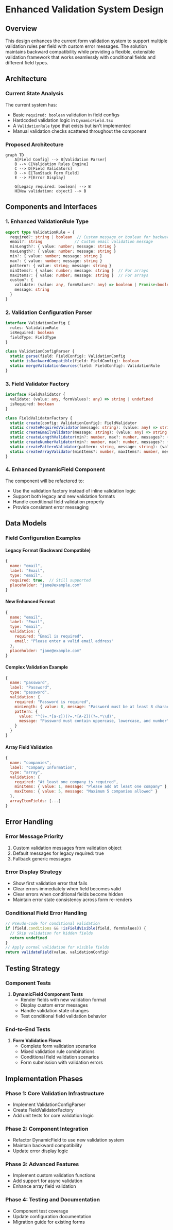 # Enhanced Validation System Design

## Overview

This design enhances the current form validation system to support multiple validation rules per field with custom error messages. The solution maintains backward compatibility while providing a flexible, extensible validation framework that works seamlessly with conditional fields and different field types.

## Architecture

### Current State Analysis

The current system has:
- Basic `required: boolean` validation in field configs
- Hardcoded validation logic in `DynamicField.tsx`
- A `ValidationRule` type that exists but isn't implemented
- Manual validation checks scattered throughout the component

### Proposed Architecture

```mermaid
graph TD
    A[Field Config] --> B[Validation Parser]
    B --> C[Validation Rules Engine]
    C --> D[Field Validators]
    D --> E[TanStack Form Field]
    E --> F[Error Display]
    
    G[Legacy required: boolean] --> B
    H[New validation: object] --> B
```

## Components and Interfaces

### 1. Enhanced ValidationRule Type

```typescript
export type ValidationRule = {
  required?: string | boolean  // Custom message or boolean for backward compatibility
  email?: string              // Custom email validation message
  minLength?: { value: number; message: string }
  maxLength?: { value: number; message: string }
  min?: { value: number; message: string }
  max?: { value: number; message: string }
  pattern?: { value: string; message: string }
  minItems?: { value: number; message: string }  // For arrays
  maxItems?: { value: number; message: string }  // For arrays
  custom?: {
    validate: (value: any, formValues?: any) => boolean | Promise<boolean>
    message: string
  }
}
```

### 2. Validation Configuration Parser

```typescript
interface ValidationConfig {
  rules: ValidationRule
  isRequired: boolean
  fieldType: FieldType
}

class ValidationConfigParser {
  static parse(field: FieldConfig): ValidationConfig
  static isBackwardCompatible(field: FieldConfig): boolean
  static mergeValidationSources(field: FieldConfig): ValidationRule
}
```

### 3. Field Validator Factory

```typescript
interface FieldValidator {
  validate: (value: any, formValues?: any) => string | undefined
  isRequired: boolean
}

class FieldValidatorFactory {
  static create(config: ValidationConfig): FieldValidator
  static createRequiredValidator(message: string): (value: any) => string | undefined
  static createEmailValidator(message: string): (value: any) => string | undefined
  static createLengthValidator(min?: number, max?: number, messages?: {min?: string, max?: string}): (value: any) => string | undefined
  static createNumberValidator(min?: number, max?: number, messages?: {min?: string, max?: string}): (value: any) => string | undefined
  static createPatternValidator(pattern: string, message: string): (value: any) => string | undefined
  static createArrayValidator(minItems?: number, maxItems?: number, messages?: {min?: string, max?: string}): (value: any) => string | undefined
}
```

### 4. Enhanced DynamicField Component

The component will be refactored to:
- Use the validation factory instead of inline validation logic
- Support both legacy and new validation formats
- Handle conditional field validation properly
- Provide consistent error messaging

## Data Models

### Field Configuration Examples

#### Legacy Format (Backward Compatible)
```javascript
{
  name: "email",
  label: "Email",
  type: "email",
  required: true,  // Still supported
  placeholder: "jane@example.com"
}
```

#### New Enhanced Format
```javascript
{
  name: "email",
  label: "Email", 
  type: "email",
  validation: {
    required: "Email is required",
    email: "Please enter a valid email address"
  },
  placeholder: "jane@example.com"
}
```

#### Complex Validation Example
```javascript
{
  name: "password",
  label: "Password",
  type: "password",
  validation: {
    required: "Password is required",
    minLength: { value: 8, message: "Password must be at least 8 characters" },
    pattern: { 
      value: "^(?=.*[a-z])(?=.*[A-Z])(?=.*\\d)", 
      message: "Password must contain uppercase, lowercase, and number" 
    }
  }
}
```

#### Array Field Validation
```javascript
{
  name: "companies",
  label: "Company Information",
  type: "array",
  validation: {
    required: "At least one company is required",
    minItems: { value: 1, message: "Please add at least one company" },
    maxItems: { value: 5, message: "Maximum 5 companies allowed" }
  },
  arrayItemFields: [...]
}
```

## Error Handling

### Error Message Priority
1. Custom validation messages from validation object
2. Default messages for legacy required: true
3. Fallback generic messages

### Error Display Strategy
- Show first validation error that fails
- Clear errors immediately when field becomes valid
- Clear errors when conditional fields become hidden
- Maintain error state consistency across form re-renders

### Conditional Field Error Handling
```typescript
// Pseudo-code for conditional validation
if (field.conditions && !isFieldVisible(field, formValues)) {
  // Skip validation for hidden fields
  return undefined
}
// Apply normal validation for visible fields
return validateField(value, validationConfig)
```

## Testing Strategy

### Component Tests
1. **DynamicField Component Tests**
   - Render fields with new validation format
   - Display custom error messages
   - Handle validation state changes
   - Test conditional field validation behavior

### End-to-End Tests
1. **Form Validation Flows**
   - Complete form validation scenarios
   - Mixed validation rule combinations
   - Conditional field validation scenarios
   - Form submission with validation errors

## Implementation Phases

### Phase 1: Core Validation Infrastructure
- Implement ValidationConfigParser
- Create FieldValidatorFactory
- Add unit tests for core validation logic

### Phase 2: Component Integration
- Refactor DynamicField to use new validation system
- Maintain backward compatibility
- Update error display logic

### Phase 3: Advanced Features
- Implement custom validation functions
- Add support for async validation
- Enhance array field validation

### Phase 4: Testing and Documentation
- Component test coverage
- Update configuration documentation
- Migration guide for existing forms